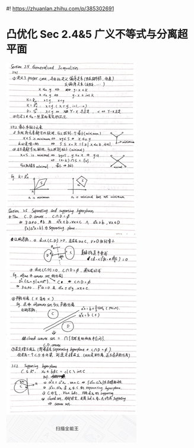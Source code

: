 #! https://zhuanlan.zhihu.com/p/385302691
# 凸优化 Sec 2.4&5 广义不等式与分离超平面
![Sec2_4，5](figures/Sec2_4&5.png)